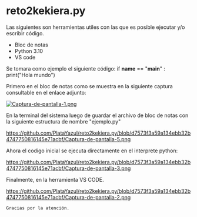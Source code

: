 # reto2kekiera.py

Las siguientes son herramientas utiles con las que es posible ejecutar y/o escribir código.
- Bloc de notas
- Python 3.10
- VS code


Se tomara como ejemplo el siguiente código:
if __name__ == "__main__" :
  print("Hola mundo")
  
  Primero en el bloc de notas como se muestra en la siguiente captura consultable en el enlace adjunto:
   
[![Captura-de-pantalla-1.png](https://i.postimg.cc/CKCNKCqR/Captura-de-pantalla-1.png)](https://postimg.cc/qtRnb3Qr)


   

  En la terminal del sistema luego de guardar el archivo de bloc de notas con la siguiente estructura de nombre "ejemplo.py"
  
https://github.com/PlataYazul/reto2kekiera.py/blob/d7573f3a59a134ebb32b4747750816145e71acbf/Captura-de-pantalla-5.png
    
   Ahora el codigo inicial se ejecuta directamente en el interprete python:
    
https://github.com/PlataYazul/reto2kekiera.py/blob/d7573f3a59a134ebb32b4747750816145e71acbf/Captura-de-pantalla-3.png
      
   Finalmente, en la herramienta VS CODE.
  
  
https://github.com/PlataYazul/reto2kekiera.py/blob/d7573f3a59a134ebb32b4747750816145e71acbf/Captura-de-pantalla-2.png
    
    
    Gracias por la atención. 
